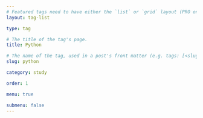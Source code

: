 ```yaml
---
# Featured tags need to have either the `list` or `grid` layout (PRO only).
layout: tag-list

type: tag

# The title of the tag's page.
title: Python

# The name of the tag, used in a post's front matter (e.g. tags: [<slug>]).
slug: python

category: study

order: 1

menu: true

submenu: false
---
```

